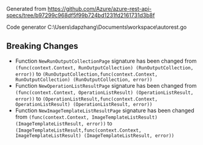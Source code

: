 
Generated from https://github.com/Azure/azure-rest-api-specs/tree/b97299c968df5f99b724bd1231fd2161731d3b8f

Code generator C:\Users\dapzhang\Documents\workspace\autorest.go

## Breaking Changes

- Function `NewRunOutputCollectionPage` signature has been changed from `(func(context.Context, RunOutputCollection) (RunOutputCollection, error))` to `(RunOutputCollection,func(context.Context, RunOutputCollection) (RunOutputCollection, error))`
- Function `NewOperationListResultPage` signature has been changed from `(func(context.Context, OperationListResult) (OperationListResult, error))` to `(OperationListResult,func(context.Context, OperationListResult) (OperationListResult, error))`
- Function `NewImageTemplateListResultPage` signature has been changed from `(func(context.Context, ImageTemplateListResult) (ImageTemplateListResult, error))` to `(ImageTemplateListResult,func(context.Context, ImageTemplateListResult) (ImageTemplateListResult, error))`

